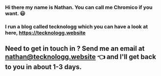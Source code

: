 ### Hi there my name is Nathan. You can call me Chromico if you want. :smiley:
### I run a blog called tecknologg which you can have a look at here, https://tecknologg.website

## Need to get in touch in ? Send me an email at nathan@tecknologg.website :point_left: and I'll get back to you in about 1-3 days.

